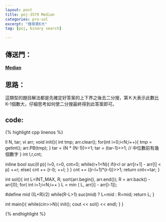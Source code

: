 ```yaml
---
layout: post
title: poj-3579 Median
categories: pro-sol
excerpt: "搜尋第K大"
tag: [poj, binary search]

---
```


## 傳送門：

#### [Median](http://poj.org/problem?id=3579)

## 思路：

這類型的題目解法都是先確定好答案的上下界之後去二分搜，第Ｋ大表示此數比K-1個數大，仔細思考如何使二分搜最終得到此答案即可。   

## code:

{% highlight cpp linenos %}

ll N, tar;
vi arr;
void init(){
  int tmp;
  arr.clear();
  for(int i=0;i<N;i++){
    tmp = getint();
    arr.PB(tmp);
  }
  tar = (N * (N-1))>>1;
  tar = (tar-1)>>1; // 中位數前有幾個數字
}
int l,r,cnt;

inline bool suc(ll p){
  l=0, r=0, cnt=0;
  while(r+1<N){
    if(r<l or arr[r+1] - arr[l] < p) 
      ++r;
    else{
      cnt += (r-l);
      ++l;
    }
  }
  cnt += ((r-l+1)*(r-l))>>1;
  return cnt<=tar;
}

int sol(){
  int L=INT_MAX, R;
  sort(arr.begin(), arr.end());
  R = arr.back() - arr[0];
  for( int i=1;i<N;i++ )
    L = min ( L, arr[i] - arr[i-1]);

#define mid ((L+R)/2)
  while(R-L>1) suc(mid) ? L=mid : R=mid;
  return L;
}

int main(){
  while(cin>>N){
    init();
    cout << sol() << endl;
  }
}

{% endhighlight %}
